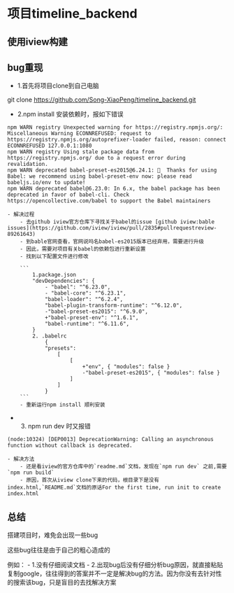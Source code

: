 # 项目timeline_backend
## 使用iview构建

## bug重现
- 1.首先将项目clone到自己电脑

git clone https://github.com/Song-XiaoPeng/timeline_backend.git

- 2.npm install 安装依赖时，报如下错误

```
npm WARN registry Unexpected warning for https://registry.npmjs.org/: Miscellaneous Warning ECONNREFUSED: request to https://registry.npmjs.org/autoprefixer-loader failed, reason: connect ECONNREFUSED 127.0.0.1:1080
npm WARN registry Using stale package data from https://registry.npmjs.org/ due to a request error during revalidation.
npm WARN deprecated babel-preset-es2015@6.24.1: 🙌  Thanks for using Babel: we recommend using babel-preset-env now: please read babeljs.io/env to update!
npm WARN deprecated babel@6.23.0: In 6.x, the babel package has been deprecated in favor of babel-cli. Check https://opencollective.com/babel to support the Babel maintainers

```
    - 解决过程
        - 去github iview官方仓库下寻找关于babel的issue [github iview:bable issues](https://github.com/iview/iview/pull/2835#pullrequestreview-89261643)
        - 到bable官网查看，官网说吗名babel-es2015版本已经弃用，需要进行升级
        - 因此，需要对项目有关babel的依赖包进行重新设置
        - 找到以下配置文件进行修改

        ```
            1.package.json
            "devDependencies": {
                - "babel": "^6.23.0",
                - "babel-core": "^6.23.1",
                "babel-loader": "^6.2.4",
                "babel-plugin-transform-runtime": "^6.12.0",
                -"babel-preset-es2015": "^6.9.0",
                +"babel-preset-env": "^1.6.1",
                "babel-runtime": "^6.11.6",
            }
            2. .babelrc
                {
                "presets": 
                    [
                        [
                            +"env", { "modules": false }
                            -"babel-preset-es2015", { "modules": false }
                        ]
                    ]
                }
        ```
        - 重新运行npm install 顺利安装
- 3. npm run dev 时又报错        

```
(node:10324) [DEP0013] DeprecationWarning: Calling an asynchronous function without callback is deprecated.

```
    - 解决方法
        - 还是看iview的官方仓库中的`readme.md`文档，发现在`npm run dev` 之前,需要`npm run build`
        - 原因，首次从iview clone下来的代码，根目录下是没有index.html,`README.md`文档的原话For the first time, run init to create index.html

## 总结

搭建项目时，难免会出现一些bug

这些bug往往是由于自己的粗心造成的

例如：
    - 1.没有仔细阅读文档
    - 2.出现bug后没有仔细分析bug原因，就直接粘贴复制google，往往得到的答案并不一定是解决bug的方法。因为你没有去针对性的搜索该bug，只是盲目的去找解决方案
    

